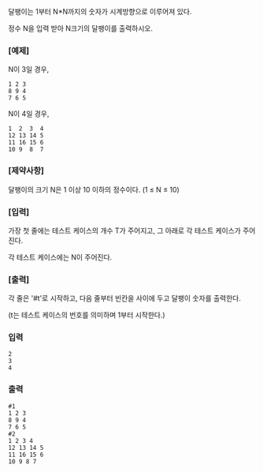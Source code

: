 달팽이는 1부터 N*N까지의 숫자가 시계방향으로 이루어져 있다.

정수 N을 입력 받아 N크기의 달팽이를 출력하시오.

### [예제]

N이 3일 경우,
```
1 2 3
8 9 4
7 6 5
```

N이 4일 경우,
```
1  2  3  4
12 13 14 5
11 16 15 6
10 9  8  7
```

### [제약사항]

달팽이의 크기 N은 1 이상 10 이하의 정수이다. (1 ≤ N ≤ 10)


### [입력]

가장 첫 줄에는 테스트 케이스의 개수 T가 주어지고, 그 아래로 각 테스트 케이스가 주어진다.

각 테스트 케이스에는 N이 주어진다.


### [출력]

각 줄은 '#t'로 시작하고, 다음 줄부터 빈칸을 사이에 두고 달팽이 숫자를 출력한다.

(t는 테스트 케이스의 번호를 의미하며 1부터 시작한다.)

### 입력
```
2
3
4
```

### 출력
```
#1
1 2 3
8 9 4
7 6 5
#2
1 2 3 4
12 13 14 5
11 16 15 6
10 9 8 7
```